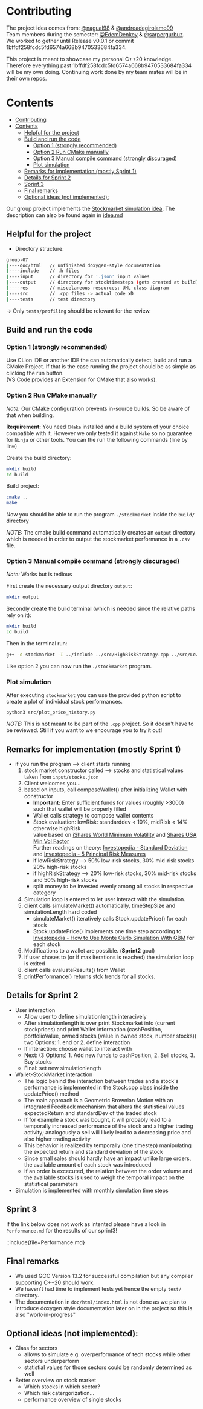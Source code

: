 # Contributing

The project idea comes from: [@nagual98](https://github.com/nagual98) & [@andreadegirolamo99](https://github.com/andreadegirolamo99) \
Team members during the semester: [@EdemDenkey](https://github.com/EdemDenkey) & [@sarpergurbuz](https://github.com/sarpergurbuz). \
We worked to gether until Release v0.0.1 or commit 1bffdf258fcdc5fd6574a668b9470533684fa334.

This project is meant to showcase my personal C++20 knowledge. Therefore everything past 1bffdf258fcdc5fd6574a668b9470533684fa334 will be my own doing. Continuing work done by my team mates will be in their own repos.

# Contents

- [Contributing](#contributing)
- [Contents](#contents)
  - [Helpful for the project](#helpful-for-the-project)
  - [Build and run the code](#build-and-run-the-code)
    - [Option 1 (strongly recommended)](#option-1-strongly-recommended)
    - [Option 2 Run CMake manually](#option-2-run-cmake-manually)
    - [Option 3 Manual compile command (strongly discuraged)](#option-3-manual-compile-command-strongly-discuraged)
    - [Plot simulation](#plot-simulation)
  - [Remarks for implementation (mostly Sprint 1)](#remarks-for-implementation-mostly-sprint-1)
  - [Details for Sprint 2](#details-for-sprint-2)
  - [Sprint 3](#sprint-3)
  - [Final remarks](#final-remarks)
  - [Optional ideas (not implemented):](#optional-ideas-not-implemented)


Our group project implements the [Stockmarket simulation idea](https://gitlab.lrz.de/tum-i05/public/advprog-project-ideas/-/tree/master/Trading-stock-market-simulation?ref_type=heads). The description can also be found again in [idea.md](https://gitlab.lrz.de/advprog2024/group-07/-/blob/sprint1/idea.md)

## Helpful for the project

* Directory structure:
```bash
group-07
|----doc/html   // unfinished doxygen-style documentation
|----include    // .h files
|----input      // directory for '.json' input values
|----output     // directory for stocktimesteps (gets created at build)
|----res        // miscelaneous resources: UML-class diagram
|----src        // .cpp files -> actual code xD
|----tests      // test directory
```
-> Only `tests/profiling` should be relevant for the review.


## Build and run the code

### Option 1 (strongly recommended)

Use CLion IDE or another IDE the can automatically detect, build and run a CMake Project. If that is the case running the project should be as simple as clicking the run button. \
(VS Code provides an Extension for CMake that also works).

### Option 2 Run CMake manually

*Note:* Our CMake configuration prevents in-source builds. So be aware of that when building.

**Requirement:** You need `CMake` installed and a build system of your choice compatible with it. However we only tested it against `Make` so no guarantee for `Ninja` or other tools. You can the run the following commands (line by line)

Create the build directory:
```bash
mkdir build
cd build
```

Build project:
```bash
cmake ..
make
```

Now you should be able to run the program `./stockmarket` inside the `build/` directory

*NOTE:* The cmake build command automatically creates an `output` directory which is needed in order to output the stockmarket performance in a `.csv` file.

### Option 3 Manual compile command (strongly discuraged)

*Note:* Works but is tedious

First create the necessary output directory `output`:
```bash
mkdir output
```
Secondly create the build terminal (which is needed since the relative paths rely on it):
```bash
mkdir build
cd build
```

Then in the terminal run:

```bash
g++ -o stockmarket -I ../include ../src/HighRiskStrategy.cpp ../src/LowRiskStrategy.cpp ../src/Stock.cpp ../src/StockMarket.cpp ../src/Strategy.cpp ../src/Wallet.cpp ../src/client.cpp
```

Like option 2 you can now run the `./stockmarket` program.

### Plot simulation

After executing `stockmarket` you can use the provided python script to create a plot of individual stock performances.

```
python3 src/plot_price_history.py
```

*NOTE:* This is not meant to be part of the `.cpp` project. So it doesn't have to be reviewed. Still if you want to we encourage you to try it out!

## Remarks for implementation (mostly Sprint 1)
- if you run the program --> client starts running
    1. stock market constructor called --> stocks and statistical values taken from `input/stocks.json`
    2. Client welcomes you...
    3. based on inputs, call composeWallet() after initializing Wallet with constructor
        - **Important:** Enter sufficient funds for values (roughly >3000) such that wallet will be properly filled 
        - Wallet calls strategy  to compose wallet contents
        - Stock evaluation: lowRisk: standarddev < 10%, midRisk < 14% otherwise highRisk \
        value based on [iShares World Minimum Volatility](https://www.ishares.com/de/privatanleger/de/produkte/251382/ishares-msci-world-minimum-volatility-ucits-etf?switchLocale=y&siteEntryPassthrough=true) and [Shares USA Min Vol Factor](https://www.ishares.com/us/products/239695/ishares-msci-usa-minimum-volatility-etf) \
        Further readings on theory: [Investopedia - Standard Deviation](https://www.investopedia.com/ask/answers/021915/how-standard-deviation-used-determine-risk.asp#toc-how-are-standard-deviation-and-variance-related) and [Investopedia - 5 Principal Risk Measures](https://www.investopedia.com/terms/r/riskmeasures.asp)
        - if lowRiskStrategy --> 50% low-risk stocks, 30% mid-risk stocks 20% high-risk stocks
        - if highRiskStrategy --> 20% low-risk stocks, 30% mid-risk stocks and 50% high-risk stocks
        - split money to be invested evenly among all stocks in respective category
    4. Simulation loop is entered to let user interact with the simulation.
    5. client calls simulateMarket() automatically, timeStepSize and simulationLength hard coded
        - simulateMarket() iteratively calls Stock.updatePrice() for each stock
        - Stock.updatePrice() implements one time step according to [Investopedia - How to Use Monte Carlo Simulation With GBM](https://www.investopedia.com/articles/07/montecarlo.asp) for each stock
    6. Modifications to a wallet are possible. (**Sprint2** goal)
    7. If user choses to (or if max iterations is reached) the simulation loop is exited
    8. client calls evaluateResults() from Wallet
    9. printPerformance() returns stck trends for all stocks.

## Details for Sprint 2

- User interaction 
    - Allow user to define simulationlength interacively
    - After simulationlength is over print Stockmarket info (current stockprices) and print Wallet information (cashPosition, portfolioValue, owned stocks (value in owned stock, number stocks)) two Options: 1. end or 2. define interaction
    - If interaction: choose wallet to interact with
    - Next:  (3 Options) 1. Add new funds to cashPosition, 2. Sell stocks, 3. Buy stocks
    - Final: set new simulationlength
- Wallet-StockMarket interaction
    - The logic behind the interaction between trades and a stock's performance is implemented in the Stock.cpp class inside the updatePrice() method
    - The main approach is a Geometric Brownian Motion with an integrated Feedback mechanism that alters the statistical values expectedReturn and standardDev of the traded stock
    - If for example a stock was bought, it will probably lead to a temporally increased performance of the stock and a higher trading activity; analogously a sell will likely lead to a decreasing price and also higher trading activity
    - This behavior is realized by temporally (one timestep) manipulating the expected return and standard deviation of the stock
    - Since small sales should hardly have an impact unlike large orders, the available amount of each stock was introduced
    - If an order is excecuted, the relation between the order volume and the available stocks is used to weigh the temporal impact on the statistical parameters 
- Simulation is implemented with monthly simulation time steps

## Sprint 3

If the link below does not work as intented please have a look in `Performance.md` for the results of our sprint3!

::include{file=Performance.md}

## Final remarks

- We used GCC Version 13.2 for successful compilation but any compiler supporting C++20 should work.
- We haven't had time to implement tests yet hence the empty `test/` directory.
- The documentation in `doc/html/index.html` is not done as we plan to introduce doxygen style documentation later on in the project so this is also "work-in-progress"

## Optional ideas (not implemented):

- Class for sectors
    - allows to simulate e.g. overperformance of tech stocks while other sectors underperform
    - statistial values for those sectors could be randomly determined as well
- Better overview on stock market
    - Which stocks in which sector?
    - Which risk catergorization...
    - performance overview of single stocks
